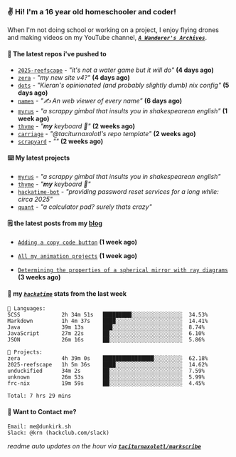 ### ✌️ Hi! I'm a 16 year old homeschooler and coder!

When I'm not doing school or working on a project, I enjoy flying drones and making videos on my YouTube channel, [**_`A Wanderer's Archives`_**](https://youtube.com/@wanderer.archives).

#### 👷 The latest repos i've pushed to

- [`2025-reefscape`](https://github.com/df1317/2025-reefscape) - _"it's not a water game but it will do"_ **(4 days ago)**
- [`zera`](https://github.com/taciturnaxolotl/zera) - _"my new site v4?"_ **(4 days ago)**
- [`dots`](https://github.com/taciturnaxolotl/dots) - _"Kieran's opinionated (and probably slightly dumb) nix config"_ **(5 days ago)**
- [`names`](https://github.com/aramshiva/names) - _"✍️ An web viewer of every name"_ **(6 days ago)**
- [`myrus`](https://github.com/taciturnaxolotl/myrus) - _"a scrappy gimbal that insults you in shakespearean english"_ **(1 week ago)**
- [`thyme`](https://github.com/taciturnaxolotl/thyme) - _"**my** keyboard 🫶"_ **(2 weeks ago)**
- [`carriage`](https://github.com/taciturnaxolotl/carriage) - _"@taciturnaxolotl's repo template"_ **(2 weeks ago)**
- [`scrapyard`](https://github.com/hackclub/scrapyard) - _""_ **(2 weeks ago)**

#### ⌨️ My latest projects

- [`myrus`](https://github.com/taciturnaxolotl/myrus) - _"a scrappy gimbal that insults you in shakespearean english"_
- [`thyme`](https://github.com/taciturnaxolotl/thyme) - _"**my** keyboard 🫶"_
- [`hackatime-bot`](https://github.com/taciturnaxolotl/hackatime-bot) - _"providing password reset services for a long while: circa 2025"_
- [`quant`](https://github.com/taciturnaxolotl/quant) - _"a calculator pad? surely thats crazy"_

#### 🗒️ the latest posts from my [blog](https://dunkirk.sh)

- [`Adding a copy code button`](https://dunkirk.sh/blog/adding-a-copy-button/) **(1 week ago)**

- [`All my animation projects`](https://dunkirk.sh/blog/my-animations/) **(1 week ago)**

- [`Determining the properties of a spherical mirror with ray diagrams`](https://dunkirk.sh/blog/spherical-ray-diagrams/) **(3 weeks ago)**



#### 📡 my [_`hackatime`_](https://waka.hackclub.com) stats from the last week

```text
💾 Languages:
SCSS             2h 34m 51s   █████████░░░░░░░░░░░░░░░░  34.53%
Markdown         1h 4m 37s    ████░░░░░░░░░░░░░░░░░░░░░  14.41%
Java             39m 13s      ███░░░░░░░░░░░░░░░░░░░░░░  8.74%
JavaScript       27m 22s      ██░░░░░░░░░░░░░░░░░░░░░░░  6.10%
JSON             26m 16s      ██░░░░░░░░░░░░░░░░░░░░░░░  5.86%

💼 Projects:
zera             4h 39m 0s    ████████████████░░░░░░░░░  62.18%
2025-reefscape   1h 5m 36s    ████░░░░░░░░░░░░░░░░░░░░░  14.62%
unduckified      34m 2s       ██░░░░░░░░░░░░░░░░░░░░░░░  7.59%
unknown          26m 53s      ██░░░░░░░░░░░░░░░░░░░░░░░  5.99%
frc-nix          19m 59s      ██░░░░░░░░░░░░░░░░░░░░░░░  4.45%

Total: 7 hrs 29 mins
```

#### 📮 Want to Contact me?

```text
Email: me@dunkirk.sh
Slack: @krn (hackclub.com/slack)
```

_readme auto updates on the hour via [**`taciturnaxolotl/markscribe`**](https://github.com/taciturnaxolotl/markscribe)_
